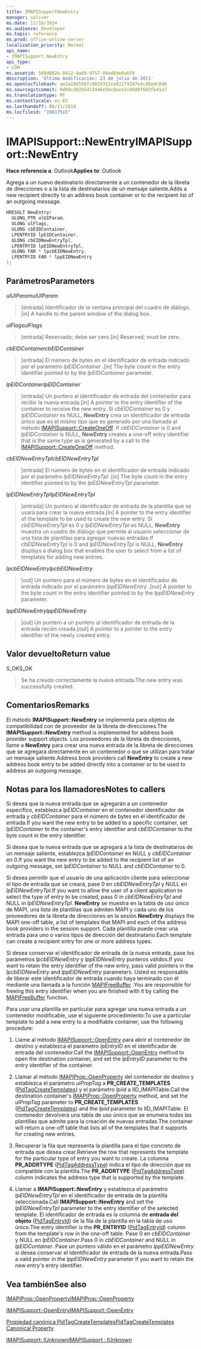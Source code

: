 ```yaml
---
title: IMAPISupportNewEntry
manager: soliver
ms.date: 11/16/2014
ms.audience: Developer
ms.topic: reference
ms.prod: office-online-server
localization_priority: Normal
api_name:
- IMAPISupport.NewEntry
api_type:
- COM
ms.assetid: 588d002b-8412-4ab9-9757-04ad89e0a6f8
description: 'Última modificación: 23 de julio de 2011'
ms.openlocfilehash: ae2a19d556fc9819312ce822f9347edcd6edc0d6
ms.sourcegitcommit: 9d60cd82b5413446e5bc8ace2cd689f683fb41a7
ms.translationtype: MT
ms.contentlocale: es-ES
ms.lasthandoff: 06/11/2018
ms.locfileid: "19817515"
---
```

# <a name="imapisupportnewentry"></a><span data-ttu-id="6ca13-103">IMAPISupport::NewEntry</span><span class="sxs-lookup"><span data-stu-id="6ca13-103">IMAPISupport::NewEntry</span></span>

  
  
<span data-ttu-id="6ca13-104">**Hace referencia a**: Outlook</span><span class="sxs-lookup"><span data-stu-id="6ca13-104">**Applies to**: Outlook</span></span> 
  
<span data-ttu-id="6ca13-105">Agrega a un nuevo destinatario directamente a un contenedor de la libreta de direcciones o a la lista de destinatarios de un mensaje saliente.</span><span class="sxs-lookup"><span data-stu-id="6ca13-105">Adds a new recipient directly to an address book container or to the recipient list of an outgoing message.</span></span>
  
```cpp
HRESULT NewEntry(
  ULONG_PTR ulUIParam,
  ULONG ulFlags,
  ULONG cbEIDContainer,
  LPENTRYID lpEIDContainer,
  ULONG cbEIDNewEntryTpl,
  LPENTRYID lpEIDNewEntryTpl,
  ULONG FAR * lpcbEIDNewEntry,
  LPENTRYID FAR * lppEIDNewEntry
);
```

## <a name="parameters"></a><span data-ttu-id="6ca13-106">Parámetros</span><span class="sxs-lookup"><span data-stu-id="6ca13-106">Parameters</span></span>

 <span data-ttu-id="6ca13-107">_ulUIParam_</span><span class="sxs-lookup"><span data-stu-id="6ca13-107">_ulUIParam_</span></span>
  
> <span data-ttu-id="6ca13-108">[entrada] Identificador de la ventana principal del cuadro de diálogo.</span><span class="sxs-lookup"><span data-stu-id="6ca13-108">[in] A handle to the parent window of the dialog box.</span></span>
    
 <span data-ttu-id="6ca13-109">_ulFlags_</span><span class="sxs-lookup"><span data-stu-id="6ca13-109">_ulFlags_</span></span>
  
> <span data-ttu-id="6ca13-110">[entrada] Reservado; debe ser cero.</span><span class="sxs-lookup"><span data-stu-id="6ca13-110">[in] Reserved; must be zero.</span></span>
    
 <span data-ttu-id="6ca13-111">_cbEIDContainer_</span><span class="sxs-lookup"><span data-stu-id="6ca13-111">_cbEIDContainer_</span></span>
  
> <span data-ttu-id="6ca13-112">[entrada] El número de bytes en el identificador de entrada indicado por el parámetro _lpEIDContainer_ .</span><span class="sxs-lookup"><span data-stu-id="6ca13-112">[in] The byte count in the entry identifier pointed to by the  _lpEIDContainer_ parameter.</span></span> 
    
 <span data-ttu-id="6ca13-113">_lpEIDContainer_</span><span class="sxs-lookup"><span data-stu-id="6ca13-113">_lpEIDContainer_</span></span>
  
> <span data-ttu-id="6ca13-114">[entrada] Un puntero al identificador de entrada del contenedor para recibir la nueva entrada.</span><span class="sxs-lookup"><span data-stu-id="6ca13-114">[in] A pointer to the entry identifier of the container to receive the new entry.</span></span> <span data-ttu-id="6ca13-115">Si _cbEIDContainer_ es 0 y _lpEIDContainer_ es NULL, **NewEntry** crea un identificador de entrada único que es el mismo tipo que es generado por una llamada al método [IMAPISupport::CreateOneOff](imapisupport-createoneoff.md) .</span><span class="sxs-lookup"><span data-stu-id="6ca13-115">If  _cbEIDContainer_ is 0 and  _lpEIDContainer_ is NULL, **NewEntry** creates a one-off entry identifier that is the same type as is generated by a call to the [IMAPISupport::CreateOneOff](imapisupport-createoneoff.md) method.</span></span> 
    
 <span data-ttu-id="6ca13-116">_cbEIDNewEntryTpl_</span><span class="sxs-lookup"><span data-stu-id="6ca13-116">_cbEIDNewEntryTpl_</span></span>
  
> <span data-ttu-id="6ca13-117">[entrada] El número de bytes en el identificador de entrada indicado por el parámetro _lpEIDNewEntryTpl_ .</span><span class="sxs-lookup"><span data-stu-id="6ca13-117">[in] The byte count in the entry identifier pointed to by the  _lpEIDNewEntryTpl_ parameter.</span></span> 
    
 <span data-ttu-id="6ca13-118">_lpEIDNewEntryTpl_</span><span class="sxs-lookup"><span data-stu-id="6ca13-118">_lpEIDNewEntryTpl_</span></span>
  
> <span data-ttu-id="6ca13-119">[entrada] Un puntero al identificador de entrada de la plantilla que se usará para crear la nueva entrada.</span><span class="sxs-lookup"><span data-stu-id="6ca13-119">[in] A pointer to the entry identifier of the template to be used to create the new entry.</span></span> <span data-ttu-id="6ca13-120">Si _cbEIDNewEntryTpl_ es 0 y _lpEIDNewEntryTpl_ es NULL, **NewEntry** muestra un cuadro de diálogo que permite al usuario seleccionar de una lista de plantillas para agregar nuevas entradas.</span><span class="sxs-lookup"><span data-stu-id="6ca13-120">If  _cbEIDNewEntryTpl_ is 0 and  _lpEIDNewEntryTpl_ is NULL, **NewEntry** displays a dialog box that enables the user to select from a list of templates for adding new entries.</span></span> 
    
 <span data-ttu-id="6ca13-121">_lpcbEIDNewEntry_</span><span class="sxs-lookup"><span data-stu-id="6ca13-121">_lpcbEIDNewEntry_</span></span>
  
> <span data-ttu-id="6ca13-122">[out] Un puntero para el número de bytes en el identificador de entrada indicado por el parámetro _lppEIDNewEntry_ .</span><span class="sxs-lookup"><span data-stu-id="6ca13-122">[out] A pointer to the byte count in the entry identifier pointed to by the  _lppEIDNewEntry_ parameter.</span></span> 
    
 <span data-ttu-id="6ca13-123">_lppEIDNewEntry_</span><span class="sxs-lookup"><span data-stu-id="6ca13-123">_lppEIDNewEntry_</span></span>
  
> <span data-ttu-id="6ca13-124">[out] Un puntero a un puntero al identificador de entrada de la entrada recién creada.</span><span class="sxs-lookup"><span data-stu-id="6ca13-124">[out] A pointer to a pointer to the entry identifier of the newly created entry.</span></span>
    
## <a name="return-value"></a><span data-ttu-id="6ca13-125">Valor devuelto</span><span class="sxs-lookup"><span data-stu-id="6ca13-125">Return value</span></span>

<span data-ttu-id="6ca13-126">S_OK</span><span class="sxs-lookup"><span data-stu-id="6ca13-126">S_OK</span></span> 
  
> <span data-ttu-id="6ca13-127">Se ha creado correctamente la nueva entrada.</span><span class="sxs-lookup"><span data-stu-id="6ca13-127">The new entry was successfully created.</span></span>
    
## <a name="remarks"></a><span data-ttu-id="6ca13-128">Comentarios</span><span class="sxs-lookup"><span data-stu-id="6ca13-128">Remarks</span></span>

<span data-ttu-id="6ca13-129">El método **IMAPISupport::NewEntry** se implementa para objetos de compatibilidad con de proveedor de la libreta de direcciones.</span><span class="sxs-lookup"><span data-stu-id="6ca13-129">The **IMAPISupport::NewEntry** method is implemented for address book provider support objects.</span></span> <span data-ttu-id="6ca13-130">Los proveedores de la libreta de direcciones, llame a **NewEntry** para crear una nueva entrada de la libreta de direcciones que se agregará directamente en un contenedor o que se utilizan para tratar un mensaje saliente.</span><span class="sxs-lookup"><span data-stu-id="6ca13-130">Address book providers call **NewEntry** to create a new address book entry to be added directly into a container or to be used to address an outgoing message.</span></span> 
  
## <a name="notes-to-callers"></a><span data-ttu-id="6ca13-131">Notas para los llamadores</span><span class="sxs-lookup"><span data-stu-id="6ca13-131">Notes to callers</span></span>

<span data-ttu-id="6ca13-132">Si desea que la nueva entrada que se agregarán a un contenedor específico, establezca _lpEIDContainer_ en el contenedor identificador de entrada y _cbEIDContainer_ para el número de bytes en el identificador de entrada.</span><span class="sxs-lookup"><span data-stu-id="6ca13-132">If you want the new entry to be added to a specific container, set  _lpEIDContainer_ to the container's entry identifier and  _cbEIDContainer_ to the byte count in the entry identifier.</span></span> 
  
<span data-ttu-id="6ca13-133">Si desea que la nueva entrada que se agregará a la lista de destinatarios de un mensaje saliente, establezca _lpEIDContainer_ en NULL y _cbEIDContainer_ en 0.</span><span class="sxs-lookup"><span data-stu-id="6ca13-133">If you want the new entry to be added to the recipient list of an outgoing message, set  _lpEIDContainer_ to NULL and  _cbEIDContainer_ to 0.</span></span> 
  
<span data-ttu-id="6ca13-134">Si desea permitir que el usuario de una aplicación cliente para seleccionar el tipo de entrada que se creará, pase 0 en _cbEIDNewEntryTpl_ y NULL en _lpEIDNewEntryTpl_.</span><span class="sxs-lookup"><span data-stu-id="6ca13-134">If you want to allow the user of a client application to select the type of entry to be created, pass 0 in  _cbEIDNewEntryTpl_ and NULL in  _lpEIDNewEntryTpl_.</span></span> <span data-ttu-id="6ca13-135">**NewEntry** se muestra en la tabla de uso único de MAPI, una lista de plantillas que admiten MAPI y cada uno de los proveedores de la libreta de direcciones en la sesión.</span><span class="sxs-lookup"><span data-stu-id="6ca13-135">**NewEntry** displays the MAPI one-off table, a list of templates that MAPI and each of the address book providers in the session support.</span></span> <span data-ttu-id="6ca13-136">Cada plantilla puede crear una entrada para uno o varios tipos de dirección del destinatario.</span><span class="sxs-lookup"><span data-stu-id="6ca13-136">Each template can create a recipient entry for one or more address types.</span></span> 
  
<span data-ttu-id="6ca13-137">Si desea conservar el identificador de entrada de la nueva entrada, pase los parámetros _lpcbEIDNewEntry_ y _lppEIDNewEntry_ punteros válidos.</span><span class="sxs-lookup"><span data-stu-id="6ca13-137">If you want to retain the entry identifier of the new entry, pass valid pointers in the  _lpcbEIDNewEntry_ and  _lppEIDNewEntry_ parameters.</span></span> <span data-ttu-id="6ca13-138">Usted es responsable de liberar este identificador de entrada cuando haya terminado con él mediante una llamada a la función [MAPIFreeBuffer](mapifreebuffer.md) .</span><span class="sxs-lookup"><span data-stu-id="6ca13-138">You are responsible for freeing this entry identifier when you are finished with it by calling the [MAPIFreeBuffer](mapifreebuffer.md) function.</span></span> 
  
<span data-ttu-id="6ca13-139">Para usar una plantilla en particular para agregar una nueva entrada a un contenedor modificable, use el siguiente procedimiento:</span><span class="sxs-lookup"><span data-stu-id="6ca13-139">To use a particular template to add a new entry to a modifiable container, use the following procedure:</span></span>
  
1. <span data-ttu-id="6ca13-140">Llame al método [IMAPISupport::OpenEntry](imapisupport-openentry.md) para abrir el contenedor de destino y establezca el parámetro _lpEntryID_ en el identificador de entrada del contenedor.</span><span class="sxs-lookup"><span data-stu-id="6ca13-140">Call the [IMAPISupport::OpenEntry](imapisupport-openentry.md) method to open the destination container, and set the  _lpEntryID_ parameter to the entry identifier of the container.</span></span> 
    
2. <span data-ttu-id="6ca13-141">Llamar al método [IMAPIProp::OpenProperty](imapiprop-openproperty.md) del contenedor de destino y establezca el parámetro _ulPropTag_ a **PR_CREATE_TEMPLATES** ([PidTagCreateTemplates](pidtagcreatetemplates-canonical-property.md)) y el parámetro _lpiid_ a IID_IMAPITable.</span><span class="sxs-lookup"><span data-stu-id="6ca13-141">Call the destination container's [IMAPIProp::OpenProperty](imapiprop-openproperty.md) method, and set the  _ulPropTag_ parameter to **PR_CREATE_TEMPLATES** ([PidTagCreateTemplates](pidtagcreatetemplates-canonical-property.md)) and the  _lpiid_ parameter to IID_IMAPITable.</span></span> <span data-ttu-id="6ca13-142">El contenedor devolverá una tabla de uso único que se enumera todas las plantillas que admite para la creación de nuevas entradas.</span><span class="sxs-lookup"><span data-stu-id="6ca13-142">The container will return a one-off table that lists all of the templates that it supports for creating new entries.</span></span> 
    
3. <span data-ttu-id="6ca13-143">Recuperar la fila que representa la plantilla para el tipo concreto de entrada que desea crear.</span><span class="sxs-lookup"><span data-stu-id="6ca13-143">Retrieve the row that represents the template for the particular type of entry you want to create.</span></span> <span data-ttu-id="6ca13-144">La columna **PR_ADDRTYPE** ([PidTagAddressType](pidtagaddresstype-canonical-property.md)) indica el tipo de dirección que es compatible con la plantilla.</span><span class="sxs-lookup"><span data-stu-id="6ca13-144">The **PR_ADDRTYPE** ([PidTagAddressType](pidtagaddresstype-canonical-property.md)) column indicates the address type that is supported by the template.</span></span> 
    
4. <span data-ttu-id="6ca13-145">Llamar a **IMAPISupport::NewEntry** y establezca el parámetro _lpEIDNewEntryTpl_ en el identificador de entrada de la plantilla seleccionada.</span><span class="sxs-lookup"><span data-stu-id="6ca13-145">Call **IMAPISupport::NewEntry** and set the  _lpEIDNewEntryTpl_ parameter to the entry identifier of the selected template.</span></span> <span data-ttu-id="6ca13-146">El identificador de entrada es la columna de **entrada del objeto** ([PidTagEntryId](pidtagentryid-canonical-property.md)) de la fila de la plantilla en la tabla de uso único.</span><span class="sxs-lookup"><span data-stu-id="6ca13-146">The entry identifier is the **PR_ENTRYID** ([PidTagEntryId](pidtagentryid-canonical-property.md)) column from the template's row in the one-off table.</span></span> <span data-ttu-id="6ca13-147">Pase 0 en _cbEIDContainer_ y NULL en _lpEIDContainer_.</span><span class="sxs-lookup"><span data-stu-id="6ca13-147">Pass 0 in  _cbEIDContainer_ and NULL in  _lpEIDContainer_.</span></span> <span data-ttu-id="6ca13-148">Pase un puntero válido en el parámetro _lppEIDNewEntry_ si desea conservar el identificador de entrada de la nueva entrada.</span><span class="sxs-lookup"><span data-stu-id="6ca13-148">Pass a valid pointer in the  _lppEIDNewEntry_ parameter if you want to retain the new entry's entry identifier.</span></span> 
    
## <a name="see-also"></a><span data-ttu-id="6ca13-149">Vea también</span><span class="sxs-lookup"><span data-stu-id="6ca13-149">See also</span></span>



[<span data-ttu-id="6ca13-150">IMAPIProp::OpenProperty</span><span class="sxs-lookup"><span data-stu-id="6ca13-150">IMAPIProp::OpenProperty</span></span>](imapiprop-openproperty.md)
  
[<span data-ttu-id="6ca13-151">IMAPISupport::OpenEntry</span><span class="sxs-lookup"><span data-stu-id="6ca13-151">IMAPISupport::OpenEntry</span></span>](imapisupport-openentry.md)
  
[<span data-ttu-id="6ca13-152">Propiedad canónica PidTagCreateTemplates</span><span class="sxs-lookup"><span data-stu-id="6ca13-152">PidTagCreateTemplates Canonical Property</span></span>](pidtagcreatetemplates-canonical-property.md)
  
[<span data-ttu-id="6ca13-153">IMAPISupport: IUnknown</span><span class="sxs-lookup"><span data-stu-id="6ca13-153">IMAPISupport : IUnknown</span></span>](imapisupportiunknown.md)

